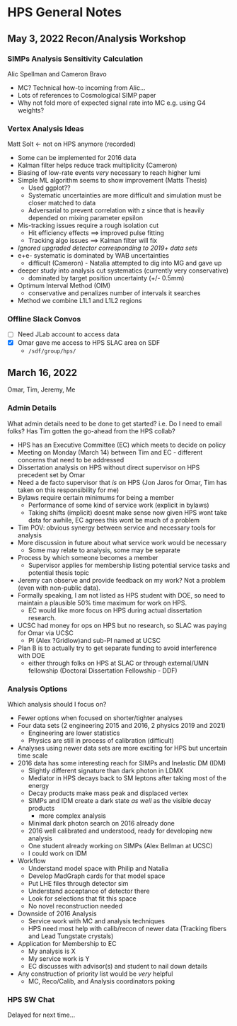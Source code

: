 # HPS General Notes

## May 3, 2022 Recon/Analysis Workshop

### SIMPs Analysis Sensitivity Calculation
Alic Spellman and Cameron Bravo

- MC? Technical how-to incoming from Alic...
- Lots of references to Cosmological SIMP paper
- Why not fold more of expected signal rate into MC e.g. using G4 weights?

### Vertex Analysis Ideas
Matt Solt <- not on HPS anymore
(recorded)

- Some can be implemented for 2016 data
- Kalman filter helps reduce track multiplicity (Cameron)
- Biasing of low-rate events _very_ necessary to reach higher lumi
- Simple ML algorithm seems to show improvement (Matts Thesis)
  - Used ggplot??
  - Systematic uncertainties are more difficult and simulation must be closer matched to data
  - Adversarial to prevent correlation with z since that is heavily depended on mixing parameter epsilon
- Mis-tracking issues require a rough isolation cut
  - Hit efficiency effects ==> improved pulse fitting
  - Tracking algo issues ==> Kalman filter will fix
- _Ignored upgraded detector corresponding to 2019+ data sets_
- e+e- systematic is dominated by WAB uncertainties
  - difficult (Cameron) - Natalia attempted to dig into MG and gave up
- deeper study into analysis cut systematics (currently very conservative)
  - dominated by target position uncertainty (+/- 0.5mm) 
- Optimum Interval Method (OIM)
  - conservative and penalizes number of intervals it searches
- Method we combine L1L1 and L1L2 regions

### Offline Slack Convos
- [ ] Need JLab account to access data
- [x] Omar gave me access to HPS SLAC area on SDF
  - `/sdf/group/hps/`

## March 16, 2022
Omar, Tim, Jeremy, Me

### Admin Details
What admin details need to be done to get started? i.e. Do I need to email folks? Has Tim gotten the go-ahead from the HPS collab?

- HPS has an Executive Committee (EC) which meets to decide on policy
- Meeting on Monday (March 14) between Tim and EC - different concerns that need to be addressed
- Dissertation analysis on HPS without direct supervisor on HPS precedent set by Omar
- Need a de facto supervisor that _is_ on HPS (Jon Jaros for Omar, Tim has taken on this responsibility for me)
- Bylaws require certain minimums for being a member
  - Performance of some kind of service work (explicit in bylaws)
  - Taking shifts (implicit) doesnt make sense now given HPS wont take data for awhile, EC agrees this wont be much of a problem
- Tim POV: obvious synergy between service and necessary tools for analysis
- More discussion in future about what service work would be necessary
  - Some may relate to analysis, some may be separate
- Process by which someone becomes a member
  - Supervisor applies for membership listing potential service tasks and potential thesis topic
- Jeremy can observe and provide feedback on my work? Not a problem (even with non-public data).
- Formally speaking, I am not listed as HPS student with DOE, so need to maintain a plausible 50% time maximum for work on HPS.
  - EC would like more focus on HPS during actual dissertation research.
- UCSC had money for ops on HPS but no research, so SLAC was paying for Omar via UCSC
  - PI (Alex ?Gridlow)and sub-PI named at UCSC
- Plan B is to actually try to get separate funding to avoid interference with DOE
  - either through folks on HPS at SLAC or through external/UMN fellowship (Doctoral Dissertation Fellowship - DDF) 

### Analysis Options
Which analysis should I focus on?

- Fewer options when focused on shorter/tighter analyses
- Four data sets (2 engineering 2015 and 2016, 2 physics 2019 and 2021)
  - Engineering are lower statistics
  - Physics are still in process of calibration (difficult)
- Analyses using newer data sets are more exciting for HPS but uncertain time scale
- 2016 data has some interesting reach for SIMPs and Inelastic DM (IDM)
  - Slightly different signature than dark photon in LDMX
  - Mediator in HPS decays back to SM leptons after taking most of the energy
  - Decay products make mass peak and displaced vertex
  - SIMPs and IDM create a dark state _as well_ as the visible decay products
    - more complex analysis
  - Minimal dark photon search on 2016 already done
  - 2016 well calibrated and understood, ready for developing new analysis
  - One student already working on SIMPs (Alex Bellman at UCSC)
  - I could work on IDM
- Workflow 
  - Understand model space with Philip and Natalia
  - Develop MadGraph cards for that model space
  - Put LHE files through detector sim
  - Understand acceptance of detector there
  - Look for selections that fit this space
  - No novel reconstruction needed
- Downside of 2016 Analysis
  - Service work with MC and analysis techniques
  - HPS need most help with calib/recon of newer data (Tracking fibers and Lead Tungstate crystals)
- Application for Membership to EC
  - My analysis is X
  - My service work is Y
  - EC discusses with advisor(s) and student to nail down details
- Any construction of priority list would be _very_ helpful
  - MC, Reco/Calib, and Analysis coordinators poking

### HPS SW Chat
Delayed for next time...
